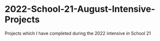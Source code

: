 # 2022-School-21-August-Intensive-Projects
Projects which I have completed during the 2022 intensive in School 21
